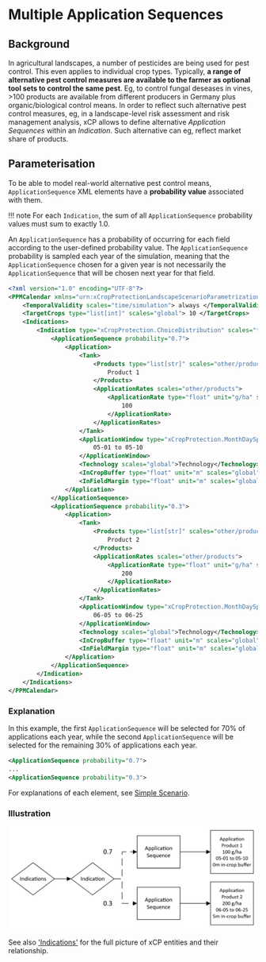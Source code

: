 # Multiple Application Sequences

## Background
In agricultural landscapes, a number of pesticides are being used for pest control. This even applies to individual crop types. Typically, **a range of alternative pest control measures are available to the farmer as optional tool sets to control the same pest**. Eg, to control fungal deseases in vines, >100 products are available from different producers in Germany plus organic/biological control means. In order to reflect such alternative pest control measures, eg, in a landscape-level risk assessment and risk management analysis, xCP allows to define alternative *Application Sequences* within an *Indication*. Such alternative can eg, reflect market share of products. 

## Parameterisation
To be able to model real-world alternative pest control means, `ApplicationSequence` XML elements have a **probability value** associated with them.

!!! note
    For each `Indication`, the sum of all `ApplicationSequence` probability values must sum to exactly 1.0. 

An `ApplicationSequence` has a probability of occurring for each field according to the user-defined probability value. The `ApplicationSequence` probability is sampled each year of the simulation, meaning that the `ApplicationSequence` chosen for a given year is not necessarily the `ApplicationSequence` that will be chosen next year for that field.

``` xml
<?xml version="1.0" encoding="UTF-8"?>
<PPMCalendar xmlns="urn:xCropProtectionLandscapeScenarioParametrization">
    <TemporalValidity scales="time/simulation"> always </TemporalValidity>
    <TargetCrops type="list[int]" scales="global"> 10 </TargetCrops>
    <Indications>
        <Indication type="xCropProtection.ChoiceDistribution" scales="time/year, space/base_geometry">
            <ApplicationSequence probability="0.7">
                <Application>
                    <Tank>
                        <Products type="list[str]" scales="other/products">
                            Product 1
                        </Products>
                        <ApplicationRates scales="other/products">
                            <ApplicationRate type="float" unit="g/ha" scales="global">
                                100
                            </ApplicationRate>
                        </ApplicationRates>
                    </Tank>
                    <ApplicationWindow type="xCropProtection.MonthDaySpan" scales="global">
                        05-01 to 05-10
                    </ApplicationWindow>
                    <Technology scales="global">Technology</Technology>
                    <InCropBuffer type="float" unit="m" scales="global">0</InCropBuffer>
                    <InFieldMargin type="float" unit="m" scales="global">0</InFieldMargin>
                </Application>
            </ApplicationSequence>
            <ApplicationSequence probability="0.3">
                <Application>
                    <Tank>
                        <Products type="list[str]" scales="other/products">
                            Product 2
                        </Products>
                        <ApplicationRates scales="other/products">
                            <ApplicationRate type="float" unit="g/ha" scales="global">
                                200
                            </ApplicationRate>
                        </ApplicationRates>
                    </Tank>
                    <ApplicationWindow type="xCropProtection.MonthDaySpan" scales="global">
                        06-05 to 06-25
                    </ApplicationWindow>
                    <Technology scales="global">Technology</Technology>
                    <InCropBuffer type="float" unit="m" scales="global">5</InCropBuffer>
                    <InFieldMargin type="float" unit="m" scales="global">0</InFieldMargin>
                </Application>
            </ApplicationSequence>
        </Indication>
    </Indications>
</PPMCalendar>
```

### Explanation

In this example, the first `ApplicationSequence` will be selected for 70% of applications each year, while the second `ApplicationSequence` will be selected for the remaining 30% of applications each year.

``` xml
<ApplicationSequence probability="0.7">
...
<ApplicationSequence probability="0.3">
```

For explanations of each element, see [Simple Scenario](simple-scenario.md).

### Illustration

<img src="../img/multiple-application-sequences.PNG" alt="xCP parameterisation entities and their relationship" width="700"/>  

See also ['Indications'](../reference/glossary.md#indication) for the full picture of xCP entities and their relationship.
